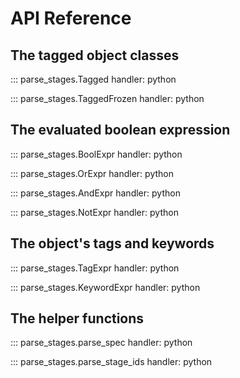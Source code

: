<!--
SPDX-FileCopyrightText: Peter Pentchev <roam@ringlet.net>
SPDX-License-Identifier: BSD-2-Clause
-->

# API Reference

## The tagged object classes

::: parse_stages.Tagged
    handler: python

::: parse_stages.TaggedFrozen
    handler: python

## The evaluated boolean expression

::: parse_stages.BoolExpr
    handler: python

::: parse_stages.OrExpr
    handler: python

::: parse_stages.AndExpr
    handler: python

::: parse_stages.NotExpr
    handler: python

## The object's tags and keywords

::: parse_stages.TagExpr
    handler: python

::: parse_stages.KeywordExpr
    handler: python

## The helper functions

::: parse_stages.parse_spec
    handler: python

::: parse_stages.parse_stage_ids
    handler: python
